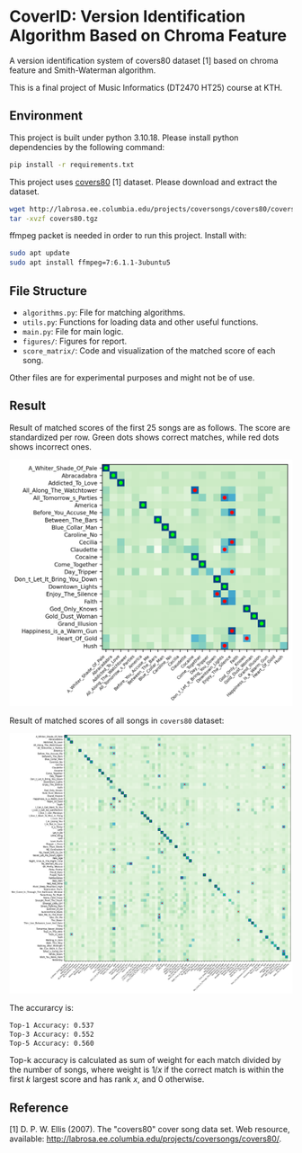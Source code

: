 # CoverID: Version Identification Algorithm Based on Chroma Feature

A version identification system of covers80 dataset [1] based on chroma feature and Smith-Waterman algorithm.

This is a final project of Music Informatics (DT2470 HT25) course at KTH.

## Environment

This project is built under python 3.10.18.
Please install python dependencies by the following command:

```bash
pip install -r requirements.txt
```

This project uses [covers80](http://labrosa.ee.columbia.edu/projects/coversongs/covers80/) [1] dataset. Please download and extract the dataset.

```bash
wget http://labrosa.ee.columbia.edu/projects/coversongs/covers80/covers80.tgz
tar -xvzf covers80.tgz
```

ffmpeg packet is needed in order to run this project. Install with:

```bash
sudo apt update
sudo apt install ffmpeg=7:6.1.1-3ubuntu5
```

## File Structure

- `algorithms.py`: File for matching algorithms.
- `utils.py`: Functions for loading data and other useful functions.
- `main.py`: File for main logic.
- `figures/`: Figures for report.
- `score_matrix/`: Code and visualization of the matched score of each song.

Other files are for experimental purposes and might not be of use.

## Result

Result of matched scores of the first 25 songs are as follows.
The score are standardized per row.
Green dots shows correct matches, while red dots shows incorrect ones.

![Score matrix for first 25 songs](/score_matrix/score_matrix_25.png)

Result of matched scores of all songs in `covers80` dataset:

![Score matrix for all songs](/score_matrix/score_matrix_80.png)

The accurarcy is:

```
Top-1 Accuracy: 0.537
Top-3 Accuracy: 0.552
Top-5 Accuracy: 0.560
```

Top-k accuracy is calculated as sum of weight for each match divided by the number of songs,
where weight is $1/x$ if the correct match is within the first $k$ largest score and has rank $x$,
and 0 otherwise.


## Reference

[1] D. P. W. Ellis (2007). The "covers80" cover song data set.
    Web resource, available: http://labrosa.ee.columbia.edu/projects/coversongs/covers80/. 
